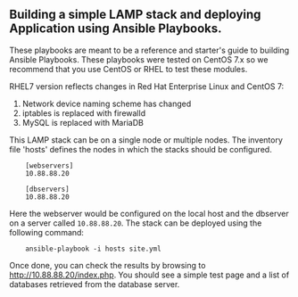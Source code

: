 Building a simple LAMP stack and deploying Application using Ansible Playbooks.
-------------------------------------------

These playbooks are meant to be a reference and starter's guide to building
Ansible Playbooks. These playbooks were tested on CentOS 7.x so we recommend
that you use CentOS or RHEL to test these modules.

RHEL7 version reflects changes in Red Hat Enterprise Linux and CentOS 7:
1. Network device naming scheme has changed
2. iptables is replaced with firewalld
3. MySQL is replaced with MariaDB

This LAMP stack can be on a single node or multiple nodes. The inventory file
'hosts' defines the nodes in which the stacks should be configured.

        [webservers]
        10.88.88.20

        [dbservers]
        10.88.88.20

Here the webserver would be configured on the local host and the dbserver on a
server called `10.88.88.20`. The stack can be deployed using the following
command:

        ansible-playbook -i hosts site.yml

Once done, you can check the results by browsing to http://10.88.88.20/index.php.
You should see a simple test page and a list of databases retrieved from the
database server.
